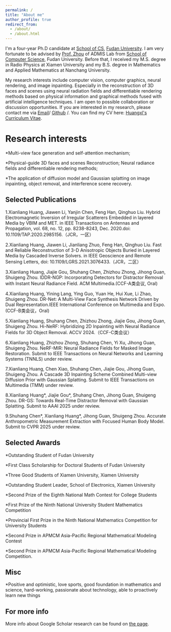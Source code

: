 ```yaml
---
permalink: /
title: "About me"
author_profile: true
redirect_from: 
  - /about/
  - /about.html
---
```

I'm a four-year Ph.D candidate at [School of CS](https://cs.fudan.edu.cn/), [Fudan University](https://www.fudan.edu.cn/main.htm). I am very fortunate to be advised by [Prof. Zhou](https://admis.fudan.edu.cn/sgzhou/main.htm) of ADMIS Lab from [School of Computer Science](https://cs.fudan.edu.cn/), Fudan University. Before that, I received my M.S. degree in Radio Physics at Xiamen University and my B.S. degree in Mathematics and Applied Mathematics at Nanchang University.

My research interests include computer vision, computer graphics, neural rendering, and image inpainting. Especially in the reconstruction of 3D faces and scenes using neural radiation fields and differentiable rendering methods based on physical information and graphical methods fused with artificial intelligence techniques.
I am open to possible collaboration or discussion opportunities. If you are interested in my research, please contact me via [Email](mailto:huangxl21@m.fudan.edu.cn)/ [Github](https://github.com/Youria1) /. You can find my CV here: [Huangxl's Curriculum Vitae](../assets/cv_hxl.pdf).


Research interests
======
*Multi-view face generation and self-attention mechanism;

*Physical-guide 3D faces and scenes Reconstruction; Neural radiance fields and differentiable rendering methods;

*The application of diffusion model and Gaussian splatting on image inpainting, object removal, and interference scene recovery.


Selected Publications
------
1.Xianliang Huang, Jiawen Li, Yanjin Chen, Feng Han, Qinghuo Liu. Hybrid Electromagnetic Inversion of Irregular Scatterers Embedded in layered Media by VBIM and MET. in IEEE Transactions on Antennas and Propagation, vol. 68, no. 12, pp. 8238-8243, Dec. 2020.doi: 10.1109/TAP.2020.2985156.（JCR，一区）

2.Xianliang Huang, Jiawen Li, Jianliang Zhuo, Feng Han, Qinghuo Liu. Fast and Reliable Reconstruction of 3-D Anisotropic Objects Buried in Layered Media by Cascaded Inverse Solvers. in IEEE Geoscience and Remote Sensing Letters, doi: 10.1109/LGRS.2021.3076433.（JCR，二区）

3.Xianliang Huang, Jiajie Gou, Shuhang Chen, Zhizhou Zhong, Jihong Guan, Shuigeng Zhou. IDDR-NGP: Incorporating Detectors for Distractor Removal with Instant Neural Radiance Field. ACM Multimedia.(CCF-A类会议, Oral)

4.Xianliang Huang, Yining Lang, Ying Guo, Yuan He, Hui Xue, Li Zhao, Shuigeng Zhou. DR-Net: A Multi-View Face Synthesis Network Driven by Dual Representation.IEEE International Conference on Multimedia and Expo.(CCF-B类会议，Oral)

5.Xianliang Huang, Shuhang Chen, Zhizhou Zhong, Jiajie Gou, Jihong Guan, Shuigeng Zhou. Hi-NeRF: Hybridizing 2D Inpainting with Neural Radiance Fields for 3D Object Removal. ACCV 2024.（CCF-C类会议）

6.Xianliang Huang, Zhizhou Zhong, Shuhang Chen, Yi Xu, Jihong Guan, Shuigeng Zhou. NeRF-MIR: Neural Radiance Fields for Masked Image Restoration. Submit to IEEE Transactions on Neural Networks and Learning Systems (TNNLS) under review.

7.Xianliang Huang, Chen Xiao, Shuhang Chen, Jiajie Gou, Jihong Guan, Shuigeng Zhou. A Cascade 3D Inpainting Scheme Combined Multi-view Diffusion Prior with Gaussian Splatting. Submit to IEEE Transactions on Multimedia (TMM) under review.

8.Xianliang Huang*, Jiajie Gou*, Shuhang Chen, Jihong Guan, Shuigeng Zhou. DR-GS: Towards Real-Time Distractor Removal with Gaussian Splatting. Submit to AAAI 2025 under review.

9.Shuhang Chen*, Xianliang Huang*, Jihong Guan, Shuigeng Zhou. Accurate Anthropometric Measurement Extraction with Focused Human Body Model. Submit to CVPR 2025 under review.

Selected Awards
------
*Outstanding Student of Fudan University

*First Class Scholarship for Doctoral Students of Fudan University

*Three Good Students of Xiamen University, Xiamen University

*Outstanding Student Leader, School of Electronics, Xiamen University

*Second Prize of the Eighth National Math Contest for College Students

*First Prize of the Ninth National University Student Mathematics Competition

*Provincial First Prize in the Ninth National Mathematics Competition for University Students

*Second Prize in APMCM Asia-Pacific Regional Mathematical Modeling Contest

*Second Prize in APMCM Asia-Pacific Regional Mathematical Modeling Competition.

Misc
------
*Positive and optimistic, love sports, good foundation in mathematics and science, hard-working, passionate about technology, able to proactively learn new things

For more info
------
More info about Google Scholar research can be found on [the page](https://scholar.google.com/citations?user=o39MFWsAAAAJ&hl=zh-CN).
